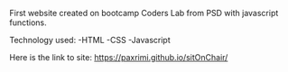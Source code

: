 First website created on bootcamp Coders Lab from PSD with javascript functions.  


Technology used:
-HTML
-CSS
-Javascript

Here is the link to site: 
https://paxrimi.github.io/sitOnChair/
